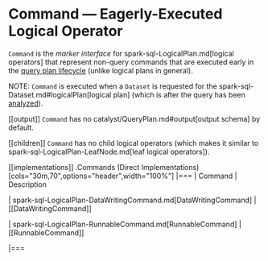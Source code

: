 # Command &mdash; Eagerly-Executed Logical Operator

`Command` is the *marker interface* for spark-sql-LogicalPlan.md[logical operators] that represent non-query commands that are executed early in the [query plan lifecycle](../QueryExecution.md#query-plan-lifecycle) (unlike logical plans in general).

NOTE: `Command` is executed when a `Dataset` is requested for the spark-sql-Dataset.md#logicalPlan[logical plan] (which is after the query has been [analyzed](../QueryExecution.md#analyzed)).

[[output]]
`Command` has no catalyst/QueryPlan.md#output[output schema] by default.

[[children]]
`Command` has no child logical operators (which makes it similar to spark-sql-LogicalPlan-LeafNode.md[leaf logical operators]).

[[implementations]]
.Commands (Direct Implementations)
[cols="30m,70",options="header",width="100%"]
|===
| Command
| Description

| spark-sql-LogicalPlan-DataWritingCommand.md[DataWritingCommand]
| [[DataWritingCommand]]

| spark-sql-LogicalPlan-RunnableCommand.md[RunnableCommand]
| [[RunnableCommand]]

|===
